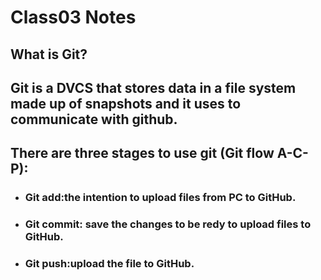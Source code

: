 # Class03 Notes #

## **What is Git?** ##

## Git is a DVCS that stores data in a file system made up of snapshots and it uses to communicate with github. ##


## There are three stages to use git  (Git flow A-C-P):

- ### Git add:the intention to upload files from PC to GitHub. ###

- ### Git commit: save the changes to be redy to upload files to GitHub. ###

- ### Git push:upload the file to GitHub.
